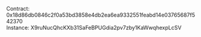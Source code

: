 Contract: 0x18d86db0846c2f0a53bd3858e4db2ea6ea9332551feabd14e03765687f542370  
Instance: X9ruNucQhcKXb31SaFeBPUGdia2pv7zby1KaWwqhexpLcSV
